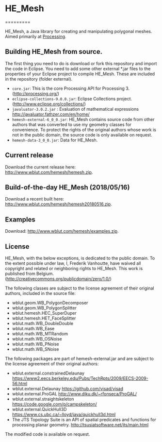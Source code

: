 # HE_Mesh
=========

HE_Mesh, a Java library for creating and manipulating polygonal meshes. Aimed primarily at [Processing](http://processing.org/).

## Building HE_Mesh from source.

The first thing you need to do is download or fork this repository and import the code in Eclipse.
You need to add some other external *.jar files to the properties of your Eclipse project to compile HE_Mesh. These are included in the repository (folder external).

* `core.jar`: This is the core Processing API for Processing 3. (http://processing.org/)
* `eclipse-collections-9.0.0.jar`: Eclipse Collections project.(http://www.eclipse.org/collections/)
* `javaluator-3.0.2.jar` : Evaluation of mathematical expressions http://javaluator.fathzer.com/en/home/
* `hemesh-external-6_0_0.jar`: HE_Mesh contains source code from other authors that was converted to use my geometry classes for convenience. To protect the rights of the original authors whose work is not in the public domain, the source code is only available on request.
* `hemesh-data-3_0_0.jar`: Data for HE_Mesh.


## Current release 

Download the current release here: http://www.wblut.com/hemesh/hemesh.zip.


## Build-of-the-day HE_Mesh (2018/05/16)

Download a recent built here: http://www.wblut.com/hemesh/hemesh20180516.zip.

## Examples

Download: http://www.wblut.com/hemesh/examples.zip.


## License

HE_Mesh, with the below exceptions, is dedicated to the public domain. 
To the extent possible under law, I, Frederik Vanhoutte, have waived all copyright and related or neighboring rights to HE_Mesh. This work is published from Belgium.
(http://creativecommons.org/publicdomain/zero/1.0/)

The following classes are subject to the license agreement of their original authors, included in the source file:

* wblut.geom.WB_PolygonDecomposer
* wblut.geom.WB_PolygonSplitter
* wblut.hemesh.HEC_SuperDuper
* wblut.hemesh.HET_FaceSplitter
* wblut.math.WB_DoubleDouble
* wblut.math.WB_Ease
* wblut.math.WB_MTRandom
* wblut.math.WB_OSNoise
* wblut.math.WB_PNoise
* wblut.math.WB_SNoise

The following packages are part of hemesh-external.jar and are subject to the license agreement of their original authors:

* wblut.external.constrainedDelaunay https://www2.eecs.berkeley.edu/Pubs/TechRpts/2009/EECS-2009-56.html
* wblut.external.Delaunay https://github.com/visad/visad 
* wblut.external.ProGAL http://www.diku.dk/~rfonseca/ProGAL/
* wblut.external.straightskeleton https://code.google.com/p/campskeleton/
* wblut.external.QuickHull3D https://www.cs.ubc.ca/~lloyd/java/quickhull3d.html
* The JTS Topology Suite is an API of spatial predicates and functions for processing planar geometry. http://tsusiatsoftware.net/jts/main.html

The modified code is available on request.

